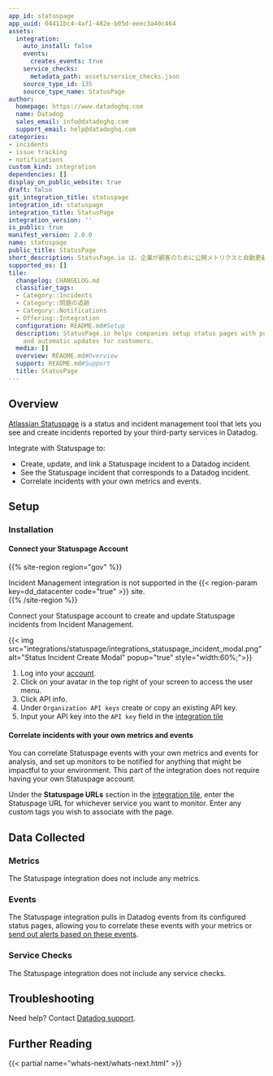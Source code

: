 ```yaml
---
app_id: statuspage
app_uuid: 04411bc4-4af1-482e-b05d-eeec3a40c464
assets:
  integration:
    auto_install: false
    events:
      creates_events: true
    service_checks:
      metadata_path: assets/service_checks.json
    source_type_id: 135
    source_type_name: StatusPage
author:
  homepage: https://www.datadoghq.com
  name: Datadog
  sales_email: info@datadoghq.com
  support_email: help@datadoghq.com
categories:
- incidents
- issue tracking
- notifications
custom_kind: integration
dependencies: []
display_on_public_website: true
draft: false
git_integration_title: statuspage
integration_id: statuspage
integration_title: StatusPage
integration_version: ''
is_public: true
manifest_version: 2.0.0
name: statuspage
public_title: StatusPage
short_description: StatusPage.io は、企業が顧客のために公開メトリクスと自動更新を備えたステータスページをセットアップするのに役立ちます。
supported_os: []
tile:
  changelog: CHANGELOG.md
  classifier_tags:
  - Category::Incidents
  - Category::問題の追跡
  - Category::Notifications
  - Offering::Integration
  configuration: README.md#Setup
  description: StatusPage.io helps companies setup status pages with public metrics
    and automatic updates for customers.
  media: []
  overview: README.md#Overview
  support: README.md#Support
  title: StatusPage
---
```


<!--  SOURCED FROM https://github.com/DataDog/integrations-internal-core -->
## Overview
[Atlassian Statuspage][1] is a status and incident management tool that lets you see and create incidents reported by your third-party services in Datadog.

Integrate with Statuspage to:
- Create, update, and link a Statuspage incident to a Datadog incident.
- See the Statuspage incident that corresponds to a Datadog incident.
- Correlate incidents with your own metrics and events.

## Setup

### Installation

#### Connect your Statuspage Account
{{% site-region region="gov" %}}
<div class="alert alert-warning">
Incident Management integration is not supported in the {{< region-param key=dd_datacenter code="true" >}} site.
</div>
{{% /site-region %}}

Connect your Statuspage account to create and update Statuspage incidents from Incident Management.

{{< img src="integrations/statuspage/integrations_statuspage_incident_modal.png" alt="Status Incident Create Modal" popup="true" style="width:60%;">}}

1. Log into your [account][2].
2. Click on your avatar in the top right of your screen to access the user menu.
3. Click API info.
4. Under `Organization API keys` create or copy an existing API key.
5. Input your API key into the `API key` field in the [integration tile][3]

#### Correlate incidents with your own metrics and events

You can correlate Statuspage events with your own metrics and events for analysis, and set up monitors to be notified for anything that might be impactful to your environment. This part of the integration does not require having your own Statuspage account.

Under the **Statuspage URLs** section in the [integration tile][3], enter the Statuspage URL for whichever service you want to monitor. Enter any custom tags you wish to associate with the page.

## Data Collected

### Metrics

The Statuspage integration does not include any metrics.

### Events

The Statuspage integration pulls in Datadog events from its configured status pages, allowing you to correlate these events with your metrics or [send out alerts based on these events][4].

### Service Checks

The Statuspage integration does not include any service checks.

## Troubleshooting

Need help? Contact [Datadog support][5].

## Further Reading

{{< partial name="whats-next/whats-next.html" >}}

[1]: https://www.atlassian.com/software/statuspage
[2]: https://manage.statuspage.io/login
[3]: https://app.datadoghq.com/integrations/statuspage
[4]: https://docs.datadoghq.com/ja/monitors/monitor_types/event/
[5]: https://docs.datadoghq.com/ja/help/
